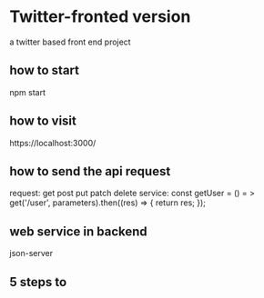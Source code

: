 # Twitter-fronted version
a twitter based front end project

## how to start
npm start

## how to visit
https://localhost:3000/

## how to send the api request
request: get post put patch delete
service: const getUser = () = > get('/user', parameters).then((res) => {
  return res;
});

## web service in backend
json-server


## 5 steps to